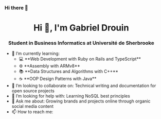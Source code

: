 ### Hi there 👋

<h1 align="center">Hi 👋, I'm Gabriel Drouin</h1>
<h3 align="center">Student in Business Informatics at Université de Sherbrooke</h3>

<ul class="roman">
 <!--<li>🔭 I’m currently working on: ...</li>-->
 <!--<li>🎥 I’m currently building ...</li>-->
 <!--<li>😄 Pronouns ...</li>-->
 <!--<li>⚡ Fun fact ...</li>-->
 <li>🌱 I’m currently learning:
 <ul class="square">
  <li>💻 **Web Development with Ruby on Rails and TypeScript**</li>
  <li>⚙️ **Assembly with ARMv8**</li>
  <li>📚 **Data Structures and Algorithms with C++**</li>
  <li>☕️ **OOP Design Patterns with Java**</li>
 </ul>
 </li>
 <li>👯 I’m looking to collaborate on: Technical writing and documentation for open source projects</li>
 <li>🤔 I’m looking for help with: Learning NoSQL best principles</li>
 <li>💬 Ask me about: Growing brands and projects online through organic social media content</li>
 <li>📫 How to reach me: <a href="https://www.linkedin.com/in/gabrieldrouin/>**🔗 LinkedIn**</a></li>
</ul>
